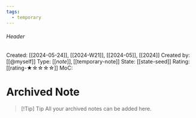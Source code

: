 ```yaml
---
tags:
  - temporary
---
```

###### Header
Created: [[2024-05-24]], [[2024-W21]], [[2024-05]], [[2024]]
Created by: [[@myself]]
Type: [[$note]], [[$temporary-note]]
State: [[state-seed]]
Rating: [[rating-★☆☆☆☆]]
MoC: 
# Archived Note

>[!Tip] Tip
>All your archived notes can be added here. 